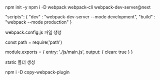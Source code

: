npm init -y
npm i -D webpack webpack-cli webpack-dev-server@next

"scripts": {
  "dev" : "webpack-dev-server --mode development",
  "build" : "webpack --mode production"
}

webpack.config.js 파일 생성

const path = require('path')

module.exports = {
  entry: './js/main.js',
  output: {
    clean: true
  }
}

static 폴더 생성

npm i -D copy-webpack-plugin